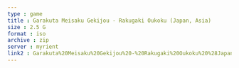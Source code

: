 ```yaml
---
type : game
title : Garakuta Meisaku Gekijou - Rakugaki Oukoku (Japan, Asia)
size : 2.5 G
format : iso
archive : zip
server : myrient
link2 : Garakuta%20Meisaku%20Gekijou%20-%20Rakugaki%20Oukoku%20%28Japan%2C%20Asia%29
---
```

